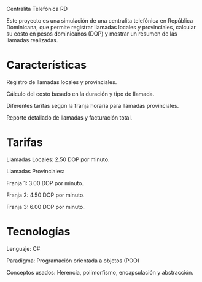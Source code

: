 Centralita Telefónica RD

Este proyecto es una simulación de una centralita telefónica en República Dominicana, que permite registrar llamadas locales y provinciales, calcular su costo en pesos dominicanos (DOP) y mostrar un resumen de las llamadas realizadas.

# Características

Registro de llamadas locales y provinciales.

Cálculo del costo basado en la duración y tipo de llamada.

Diferentes tarifas según la franja horaria para llamadas provinciales.

Reporte detallado de llamadas y facturación total.

# Tarifas

Llamadas Locales: 2.50 DOP por minuto.

Llamadas Provinciales:

Franja 1: 3.00 DOP por minuto.

Franja 2: 4.50 DOP por minuto.

Franja 3: 6.00 DOP por minuto.

# Tecnologías

Lenguaje: C#

Paradigma: Programación orientada a objetos (POO)

Conceptos usados: Herencia, polimorfismo, encapsulación y abstracción.
